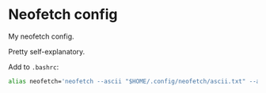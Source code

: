 # Neofetch config

My neofetch config.

Pretty self-explanatory.

Add to `.bashrc`:

```bash
alias neofetch='neofetch --ascii "$HOME/.config/neofetch/ascii.txt" --ascii_colors 5 3 15'
```
